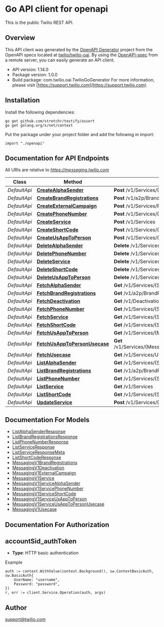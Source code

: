 # Go API client for openapi

This is the public Twilio REST API.

## Overview
This API client was generated by the [OpenAPI Generator](https://openapi-generator.tech) project from the OpenAPI specs located at [twilio/twilio-oai](https://github.com/twilio/twilio-oai/tree/main/spec).  By using the [OpenAPI-spec](https://www.openapis.org/) from a remote server, you can easily generate an API client.

- API version: 1.14.0
- Package version: 1.0.0
- Build package: com.twilio.oai.TwilioGoGenerator
For more information, please visit [https://support.twilio.com](https://support.twilio.com)

## Installation

Install the following dependencies:

```shell
go get github.com/stretchr/testify/assert
go get golang.org/x/net/context
```

Put the package under your project folder and add the following in import:

```golang
import "./openapi"
```

## Documentation for API Endpoints

All URIs are relative to *https://messaging.twilio.com*

Class | Method | HTTP request | Description
------------ | ------------- | ------------- | -------------
*DefaultApi* | [**CreateAlphaSender**](docs/DefaultApi.md#createalphasender) | **Post** /v1/Services/{ServiceSid}/AlphaSenders | 
*DefaultApi* | [**CreateBrandRegistrations**](docs/DefaultApi.md#createbrandregistrations) | **Post** /v1/a2p/BrandRegistrations | 
*DefaultApi* | [**CreateExternalCampaign**](docs/DefaultApi.md#createexternalcampaign) | **Post** /v1/Services/PreregisteredUsa2p | 
*DefaultApi* | [**CreatePhoneNumber**](docs/DefaultApi.md#createphonenumber) | **Post** /v1/Services/{ServiceSid}/PhoneNumbers | 
*DefaultApi* | [**CreateService**](docs/DefaultApi.md#createservice) | **Post** /v1/Services | 
*DefaultApi* | [**CreateShortCode**](docs/DefaultApi.md#createshortcode) | **Post** /v1/Services/{ServiceSid}/ShortCodes | 
*DefaultApi* | [**CreateUsAppToPerson**](docs/DefaultApi.md#createusapptoperson) | **Post** /v1/Services/{MessagingServiceSid}/Compliance/Usa2p | 
*DefaultApi* | [**DeleteAlphaSender**](docs/DefaultApi.md#deletealphasender) | **Delete** /v1/Services/{ServiceSid}/AlphaSenders/{Sid} | 
*DefaultApi* | [**DeletePhoneNumber**](docs/DefaultApi.md#deletephonenumber) | **Delete** /v1/Services/{ServiceSid}/PhoneNumbers/{Sid} | 
*DefaultApi* | [**DeleteService**](docs/DefaultApi.md#deleteservice) | **Delete** /v1/Services/{Sid} | 
*DefaultApi* | [**DeleteShortCode**](docs/DefaultApi.md#deleteshortcode) | **Delete** /v1/Services/{ServiceSid}/ShortCodes/{Sid} | 
*DefaultApi* | [**DeleteUsAppToPerson**](docs/DefaultApi.md#deleteusapptoperson) | **Delete** /v1/Services/{MessagingServiceSid}/Compliance/Usa2p | 
*DefaultApi* | [**FetchAlphaSender**](docs/DefaultApi.md#fetchalphasender) | **Get** /v1/Services/{ServiceSid}/AlphaSenders/{Sid} | 
*DefaultApi* | [**FetchBrandRegistrations**](docs/DefaultApi.md#fetchbrandregistrations) | **Get** /v1/a2p/BrandRegistrations/{Sid} | 
*DefaultApi* | [**FetchDeactivation**](docs/DefaultApi.md#fetchdeactivation) | **Get** /v1/Deactivations | 
*DefaultApi* | [**FetchPhoneNumber**](docs/DefaultApi.md#fetchphonenumber) | **Get** /v1/Services/{ServiceSid}/PhoneNumbers/{Sid} | 
*DefaultApi* | [**FetchService**](docs/DefaultApi.md#fetchservice) | **Get** /v1/Services/{Sid} | 
*DefaultApi* | [**FetchShortCode**](docs/DefaultApi.md#fetchshortcode) | **Get** /v1/Services/{ServiceSid}/ShortCodes/{Sid} | 
*DefaultApi* | [**FetchUsAppToPerson**](docs/DefaultApi.md#fetchusapptoperson) | **Get** /v1/Services/{MessagingServiceSid}/Compliance/Usa2p | 
*DefaultApi* | [**FetchUsAppToPersonUsecase**](docs/DefaultApi.md#fetchusapptopersonusecase) | **Get** /v1/Services/{MessagingServiceSid}/Compliance/Usa2p/Usecases | 
*DefaultApi* | [**FetchUsecase**](docs/DefaultApi.md#fetchusecase) | **Get** /v1/Services/Usecases | 
*DefaultApi* | [**ListAlphaSender**](docs/DefaultApi.md#listalphasender) | **Get** /v1/Services/{ServiceSid}/AlphaSenders | 
*DefaultApi* | [**ListBrandRegistrations**](docs/DefaultApi.md#listbrandregistrations) | **Get** /v1/a2p/BrandRegistrations | 
*DefaultApi* | [**ListPhoneNumber**](docs/DefaultApi.md#listphonenumber) | **Get** /v1/Services/{ServiceSid}/PhoneNumbers | 
*DefaultApi* | [**ListService**](docs/DefaultApi.md#listservice) | **Get** /v1/Services | 
*DefaultApi* | [**ListShortCode**](docs/DefaultApi.md#listshortcode) | **Get** /v1/Services/{ServiceSid}/ShortCodes | 
*DefaultApi* | [**UpdateService**](docs/DefaultApi.md#updateservice) | **Post** /v1/Services/{Sid} | 


## Documentation For Models

 - [ListAlphaSenderResponse](docs/ListAlphaSenderResponse.md)
 - [ListBrandRegistrationsResponse](docs/ListBrandRegistrationsResponse.md)
 - [ListPhoneNumberResponse](docs/ListPhoneNumberResponse.md)
 - [ListServiceResponse](docs/ListServiceResponse.md)
 - [ListServiceResponseMeta](docs/ListServiceResponseMeta.md)
 - [ListShortCodeResponse](docs/ListShortCodeResponse.md)
 - [MessagingV1BrandRegistrations](docs/MessagingV1BrandRegistrations.md)
 - [MessagingV1Deactivation](docs/MessagingV1Deactivation.md)
 - [MessagingV1ExternalCampaign](docs/MessagingV1ExternalCampaign.md)
 - [MessagingV1Service](docs/MessagingV1Service.md)
 - [MessagingV1ServiceAlphaSender](docs/MessagingV1ServiceAlphaSender.md)
 - [MessagingV1ServicePhoneNumber](docs/MessagingV1ServicePhoneNumber.md)
 - [MessagingV1ServiceShortCode](docs/MessagingV1ServiceShortCode.md)
 - [MessagingV1ServiceUsAppToPerson](docs/MessagingV1ServiceUsAppToPerson.md)
 - [MessagingV1ServiceUsAppToPersonUsecase](docs/MessagingV1ServiceUsAppToPersonUsecase.md)
 - [MessagingV1Usecase](docs/MessagingV1Usecase.md)


## Documentation For Authorization



## accountSid_authToken

- **Type**: HTTP basic authentication

Example

```golang
auth := context.WithValue(context.Background(), sw.ContextBasicAuth, sw.BasicAuth{
    UserName: "username",
    Password: "password",
})
r, err := client.Service.Operation(auth, args)
```


## Author

support@twilio.com

